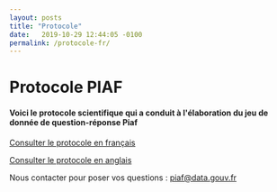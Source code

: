 ```yaml
---
layout: posts
title: "Protocole"
date:   2019-10-29 12:44:05 -0100
permalink: /protocole-fr/
---
```


# Protocole PIAF

#### Voici le protocole scientifique qui a conduit à l'élaboration du jeu de donnée de question-réponse Piaf


[Consulter le protocole en français](../img/fr_protocol.pdf)  
  
[Consulter le protocole en anglais](../img/en_protocol.pdf)  

Nous contacter pour poser vos questions : [piaf@data.gouv.fr](piaf@data.gouv.fr)
